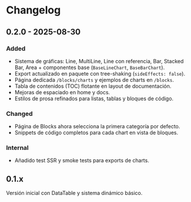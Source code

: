 # Changelog

## 0.2.0 - 2025-08-30
### Added
- Sistema de gráficas: Line, MultiLine, Line con referencia, Bar, Stacked Bar, Area + componentes base (`BaseLineChart`, `BaseBarChart`).
- Export actualizado en paquete con tree-shaking (`sideEffects: false`).
- Página dedicada `/blocks/charts` y ejemplos de charts en `/blocks`.
- Tabla de contenidos (TOC) flotante en layout de documentación.
- Mejoras de espaciado en home y docs.
- Estilos de prosa refinados para listas, tablas y bloques de código.

### Changed
- Página de Blocks ahora selecciona la primera categoría por defecto.
- Snippets de código completos para cada chart en vista de bloques.

### Internal
- Añadido test SSR y smoke tests para exports de charts.

## 0.1.x
Versión inicial con DataTable y sistema dinámico básico.